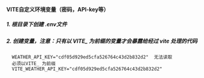 #### VITE自定义环境变量（密码，API-key等）
##### 1. 根目录下创建 .env文件
##### 2. 创建变量，注意：只有以 VITE_ 为前缀的变量才会暴露给经过 vite 处理的代码
      WEATHER_API_KEY="cdf05d929ed5cfa526764c43d2b832d2"  无法读取
      必须以VITE_ 为前缀
      VITE_WEATHER_API_KEY="cdf05d929ed5cfa526764c43d2b832d2"

